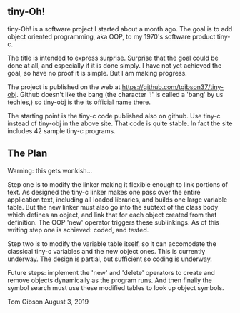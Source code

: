 tiny-Oh!
--------
tiny-Oh! is a software project I started about a month ago. The goal is to add object oriented programming, aka OOP, to my 1970's software product tiny-c.

The title is intended to express surprise. Surprise that the goal could be done at all, and especially if it is done simply. I have not yet achieved the goal, so have no proof it is simple. But I am making progress.

The project is published on the web at 
	https://github.com/tgibson37/tiny-obj. 
Github doesn't like the bang (the character '!' is called a 'bang' by us techies,) so tiny-obj is the its official name there. 

The starting point is the tiny-c code published also on github. Use tiny-c instead of tiny-obj in the above site. That code is quite stable. In fact the site includes 42 sample tiny-c programs.

The Plan
--------
Warning: this gets wonkish...

Step one is to modify the linker making it flexible enough to link portions of text. As designed the tiny-c linker makes one pass over the entire application text, including all loaded libraries, and builds one large variable table. But the new linker must also go into the subtext of the class body which defines an object, and link that for each object created from that definition. The OOP 'new' operator triggers these sublinkings. As of this writing step one is achieved: coded, and tested. 

Step two is to modify the variable table itself, so it can accomodate the classical tiny-c variables and the new object ones. This is currently underway. The design is partial, but sufficient so coding is underway.

Future steps: implement the 'new' and 'delete' operators to create and remove objects dynamically as the program runs. And then finally the symbol search must use these modified tables to look up object symbols.

Tom Gibson
August 3, 2019


